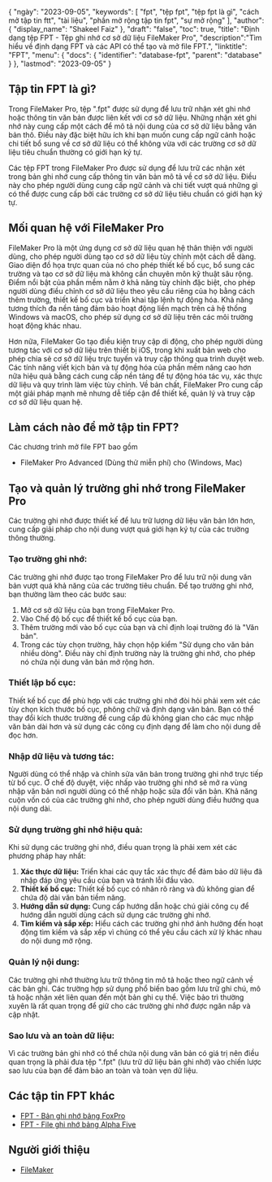{
"ngày": "2023-09-05",
  "keywords": [
"fpt",
"tệp fpt",
"tệp fpt là gì",
"cách mở tập tin ftt",
"tài liệu",
"phần mở rộng tập tin fpt",
"sự mở rộng"
],
  "author": {
"display_name": "Shakeel Faiz"
},
"draft": "false",
"toc": true,
"title": "Định dạng tệp FPT - Tệp ghi nhớ cơ sở dữ liệu FileMaker Pro",
  "description":"Tìm hiểu về định dạng FPT và các API có thể tạo và mở file FPT.",
  "linktitle": "FPT",
  "menu": {
    "docs": {
      "identifier": "database-fpt",
      "parent": "database"
}
},
"lastmod": "2023-09-05"
}

## Tập tin FPT là gì?

Trong FileMaker Pro, tệp ".fpt" được sử dụng để lưu trữ nhận xét ghi nhớ hoặc thông tin văn bản được liên kết với cơ sở dữ liệu. Những nhận xét ghi nhớ này cung cấp một cách để mô tả nội dung của cơ sở dữ liệu bằng văn bản thô. Điều này đặc biệt hữu ích khi bạn muốn cung cấp ngữ cảnh hoặc chi tiết bổ sung về cơ sở dữ liệu có thể không vừa với các trường cơ sở dữ liệu tiêu chuẩn thường có giới hạn ký tự.

Các tệp FPT trong FileMaker Pro được sử dụng để lưu trữ các nhận xét trong bản ghi nhớ cung cấp thông tin văn bản mô tả về cơ sở dữ liệu. Điều này cho phép người dùng cung cấp ngữ cảnh và chi tiết vượt quá những gì có thể được cung cấp bởi các trường cơ sở dữ liệu tiêu chuẩn có giới hạn ký tự.

## Mối quan hệ với FileMaker Pro

FileMaker Pro là một ứng dụng cơ sở dữ liệu quan hệ thân thiện với người dùng, cho phép người dùng tạo cơ sở dữ liệu tùy chỉnh một cách dễ dàng. Giao diện đồ họa trực quan của nó cho phép thiết kế bố cục, bổ sung các trường và tạo cơ sở dữ liệu mà không cần chuyên môn kỹ thuật sâu rộng. Điểm nổi bật của phần mềm nằm ở khả năng tùy chỉnh đặc biệt, cho phép người dùng điều chỉnh cơ sở dữ liệu theo yêu cầu riêng của họ bằng cách thêm trường, thiết kế bố cục và triển khai tập lệnh tự động hóa. Khả năng tương thích đa nền tảng đảm bảo hoạt động liền mạch trên cả hệ thống Windows và macOS, cho phép sử dụng cơ sở dữ liệu trên các môi trường hoạt động khác nhau.

Hơn nữa, FileMaker Go tạo điều kiện truy cập di động, cho phép người dùng tương tác với cơ sở dữ liệu trên thiết bị iOS, trong khi xuất bản web cho phép chia sẻ cơ sở dữ liệu trực tuyến và truy cập thông qua trình duyệt web. Các tính năng viết kịch bản và tự động hóa của phần mềm nâng cao hơn nữa hiệu quả bằng cách cung cấp nền tảng để tự động hóa tác vụ, xác thực dữ liệu và quy trình làm việc tùy chỉnh. Về bản chất, FileMaker Pro cung cấp một giải pháp mạnh mẽ nhưng dễ tiếp cận để thiết kế, quản lý và truy cập cơ sở dữ liệu quan hệ.

## Làm cách nào để mở tập tin FPT?

Các chương trình mở file FPT bao gồm

- FileMaker Pro Advanced (Dùng thử miễn phí) cho (Windows, Mac)

## Tạo và quản lý trường ghi nhớ trong FileMaker Pro

Các trường ghi nhớ được thiết kế để lưu trữ lượng dữ liệu văn bản lớn hơn, cung cấp giải pháp cho nội dung vượt quá giới hạn ký tự của các trường thông thường.

### Tạo trường ghi nhớ:

Các trường ghi nhớ được tạo trong FileMaker Pro để lưu trữ nội dung văn bản vượt quá khả năng của các trường tiêu chuẩn. Để tạo trường ghi nhớ, bạn thường làm theo các bước sau:

1. Mở cơ sở dữ liệu của bạn trong FileMaker Pro.
2. Vào Chế độ bố cục để thiết kế bố cục của bạn.
3. Thêm trường mới vào bố cục của bạn và chỉ định loại trường đó là "Văn bản".
4. Trong các tùy chọn trường, hãy chọn hộp kiểm "Sử dụng cho văn bản nhiều dòng". Điều này chỉ định trường này là trường ghi nhớ, cho phép nó chứa nội dung văn bản mở rộng hơn.

### Thiết lập bố cục:

Thiết kế bố cục để phù hợp với các trường ghi nhớ đòi hỏi phải xem xét các tùy chọn kích thước bố cục, phông chữ và định dạng văn bản. Bạn có thể thay đổi kích thước trường để cung cấp đủ không gian cho các mục nhập văn bản dài hơn và sử dụng các công cụ định dạng để làm cho nội dung dễ đọc hơn.

### Nhập dữ liệu và tương tác:

Người dùng có thể nhập và chỉnh sửa văn bản trong trường ghi nhớ trực tiếp từ bố cục. Ở chế độ duyệt, việc nhấp vào trường ghi nhớ sẽ mở ra vùng nhập văn bản nơi người dùng có thể nhập hoặc sửa đổi văn bản. Khả năng cuộn vốn có của các trường ghi nhớ, cho phép người dùng điều hướng qua nội dung dài.

### Sử dụng trường ghi nhớ hiệu quả:

Khi sử dụng các trường ghi nhớ, điều quan trọng là phải xem xét các phương pháp hay nhất:

1. **Xác thực dữ liệu:** Triển khai các quy tắc xác thực để đảm bảo dữ liệu đã nhập đáp ứng yêu cầu của bạn và tránh lỗi đầu vào.
2. **Thiết kế bố cục:** Thiết kế bố cục có nhãn rõ ràng và đủ không gian để chứa độ dài văn bản tiềm năng.
3. **Hướng dẫn sử dụng:** Cung cấp hướng dẫn hoặc chú giải công cụ để hướng dẫn người dùng cách sử dụng các trường ghi nhớ.
4. **Tìm kiếm và sắp xếp:** Hiểu cách các trường ghi nhớ ảnh hưởng đến hoạt động tìm kiếm và sắp xếp vì chúng có thể yêu cầu cách xử lý khác nhau do nội dung mở rộng.

### Quản lý nội dung:

Các trường ghi nhớ thường lưu trữ thông tin mô tả hoặc theo ngữ cảnh về các bản ghi. Các trường hợp sử dụng phổ biến bao gồm lưu trữ ghi chú, mô tả hoặc nhận xét liên quan đến một bản ghi cụ thể. Việc bảo trì thường xuyên là rất quan trọng để giữ cho các trường ghi nhớ được ngăn nắp và cập nhật.

### Sao lưu và an toàn dữ liệu:

Vì các trường bản ghi nhớ có thể chứa nội dung văn bản có giá trị nên điều quan trọng là phải đưa tệp ".fpt" (lưu trữ dữ liệu bản ghi nhớ) vào chiến lược sao lưu của bạn để đảm bảo an toàn và toàn vẹn dữ liệu.

## Các tập tin FPT khác

- [FPT - Bản ghi nhớ bảng FoxPro](/vi/database/fpt-foxpro/)
- [FPT - File ghi nhớ bảng Alpha Five](/vi/database/fpt-alphayear/)

## Người giới thiệu
* [FileMaker](https://en.wikipedia.org/wiki/FileMaker)

